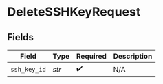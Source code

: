 # DeleteSSHKeyRequest


## Fields

| Field              | Type               | Required           | Description        |
| ------------------ | ------------------ | ------------------ | ------------------ |
| `ssh_key_id`       | *str*              | :heavy_check_mark: | N/A                |